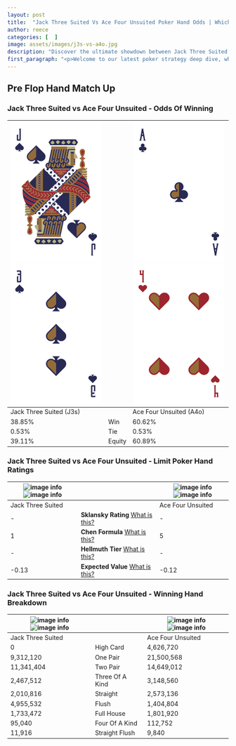 ```yaml
---
layout: post
title:  "Jack Three Suited Vs Ace Four Unsuited Poker Hand Odds | Which Is The Better Hand In Poker? A Complete Guide"
author: reece
categories: [  ]
image: assets/images/j3s-vs-a4o.jpg
description: "Discover the ultimate showdown between Jack Three Suited and Ace Four Unsuited in poker! Uncover the odds, strategies, and scenarios where one hand triumphs over the other. Get ready to up your poker game with this thrilling analysis."
first_paragraph: "<p>Welcome to our latest poker strategy deep dive, where we're pitting two distinct hands against each other in a high-stakes showdown: Jack Three Suited vs Ace Four Unsuited.</p><p>In the dynamic world of poker, every decision counts, and knowing which hand holds the upper hand is key to your success at the table.</p><p>In this article, we'll dissect these two hands, explore the scenarios where one dominates the other, and equip you with the knowledge to make strategic choices that can tip the odds in your favor.</p><p>Get ready to unravel the intriguing dynamics of these poker hands and elevate your game to new heights.</p>"
---
```




[comment]: # (sp0)

## Pre Flop Hand Match Up

<div class="table hand-ratings" markdown="1"> 



### Jack Three Suited vs Ace Four Unsuited - Odds Of Winning


    
| ![image info](assets/images/hand1/j.png) ![image info](assets/images/hand1/3.png) |  | ![image info](assets/images/hand2/a.png) ![image info](assets/images/hand2/4o.png) |
| -------- | -------- | -------- |
| Jack Three Suited (J3s) |  | Ace Four Unsuited (A4o) |
| 38.85% | Win | 60.62% |
| 0.53% | Tie | 0.53% |
| 39.11% | Equity | 60.89% |




[comment]: # (sp1)



### Jack Three Suited vs Ace Four Unsuited - Limit Poker Hand Ratings


    
| ![image info](https://www.riverpairs.com/assets/images/hand1/j.png) ![image info](https://www.riverpairs.com/assets/images/hand1/3.png) |  | ![image info](https://www.riverpairs.com/assets/images/hand2/a.png) ![image info](https://www.riverpairs.com/assets/images/hand2/4o.png) |
| -------- | -------- | -------- |
| Jack Three Suited |  | Ace Four Unsuited |
| - | **Sklansky Rating** [What is this?](/sklansky-rating-explained) | - |
| 1 | **Chen Formula** [What is this?](/chen-formula-explained) | 5 |
| - | **Hellmuth Tier** [What is this?](/Hellmuth-tier-explained) | - |
| -0.13 | **Expected Value** [What is this?](/expected-value-explained) | -0.12 |




[comment]: # (sp2)



### Jack Three Suited vs Ace Four Unsuited - Winning Hand Breakdown


    
| ![image info](https://www.riverpairs.com/assets/images/hand1/j.png) ![image info](https://www.riverpairs.com/assets/images/hand1/3.png) |  | ![image info](https://www.riverpairs.com/assets/images/hand2/a.png) ![image info](https://www.riverpairs.com/assets/images/hand2/4o.png) |
| -------- | -------- | -------- |
| Jack Three Suited |  | Ace Four Unsuited |
| 0 | High Card | 4,626,720 |
| 9,312,120 | One Pair | 21,500,568 |
| 11,341,404 | Two Pair | 14,649,012 |
| 2,467,512 | Three Of A Kind | 3,148,560 |
| 2,010,816 | Straight | 2,573,136 |
| 4,955,532 | Flush | 1,404,804 |
| 1,733,472 | Full House | 1,801,920 |
| 95,040 | Four Of A Kind | 112,752 |
| 11,916 | Straight Flush | 9,840 |




[comment]: # (sp3)



</div>

[comment]: # (sp4)



[comment]: # (sp5)

